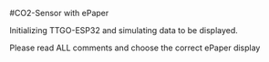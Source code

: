 #CO2-Sensor with ePaper

Initializing TTGO-ESP32 and simulating data to be displayed.

Please read ALL comments and choose the correct ePaper display
